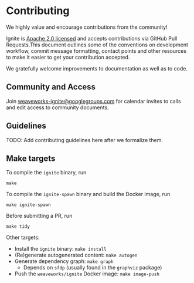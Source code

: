# Contributing

We highly value and encourage contributions from the community!

Ignite is [Apache 2.0 licensed](LICENSE) and accepts contributions via GitHub Pull Requests.This document outlines some of the conventions on development workflow, commit message formatting, contact points and other resources to make it easier to get your contribution accepted.

We gratefully welcome improvements to documentation as well as to code.

## Community and Access

Join [weaveworks-ignite@googlegroups.com](https://groups.google.com/forum/#!forum/weaveworks-ignite) for calendar invites to calls and edit access to community documents.

## Guidelines

TODO: Add contributing guidelines here after we formalize them.

## Make targets

To compile the `ignite` binary, run
```
make
```

To compile the `ignite-spawn` binary and build the Docker image, run
```
make ignite-spawn
```

Before submitting a PR, run
```
make tidy
```

Other targets:
- Install the `ignite` binary: `make install`
- (Re)generate autogenerated content: `make autogen`
- Generate dependency graph: `make graph`
  - Depends on `sfdp` (usually found in the `graphviz` package)
- Push the `weaveworks/ignite` Docker image: `make image-push`
